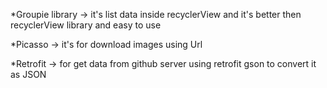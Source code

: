 *Groupie library
-> it's list data inside recyclerView and it's better then recyclerView library and easy to use

*Picasso 
-> it's for download images using Url

*Retrofit
-> for get data from github server using retrofit gson to convert it as JSON

